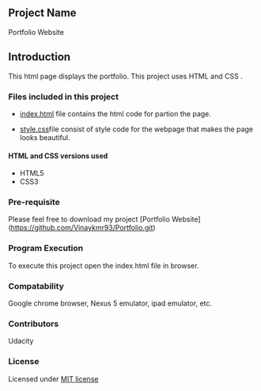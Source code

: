 ## Project Name
Portfolio Website

## Introduction

This html page displays the portfolio. This project uses HTML and CSS .

### Files included in this project

* [index.html](https://github.com/Vinaykmr93/Portfolio/blob/master/index.html) file contains the html code for partion the page.

* [style.css](https://github.com/Vinaykmr93/Portfolio/blob/master/style.css)file consist of style code for the webpage that makes the page looks beautiful.

#### HTML and CSS versions used
* HTML5
* CSS3

### Pre-requisite
Please feel free to download my project [Portfolio Website]
(https://github.com/Vinaykmr93/Portfolio.git)

### Program Execution
To execute this project open the index.html file in browser.

### Compatability
Google chrome browser, Nexus 5 emulator, ipad emulator, etc.

### Contributors
Udacity

### License
Licensed under [MIT license](LICENSE)
 
